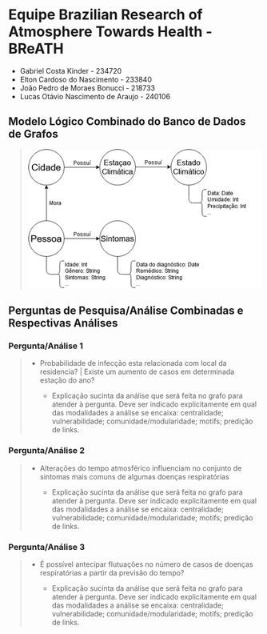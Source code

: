 # Equipe Brazilian Research of Atmosphere Towards Health - BReATH
* Gabriel Costa Kinder - 234720
* Elton Cardoso do Nascimento - 233840
* João Pedro de Moraes Bonucci - 218733
* Lucas Otávio Nascimento de Araujo - 240106

## Modelo Lógico Combinado do Banco de Dados de Grafos
> ![Modelo Lógico de Grafos](images/modelo-logico-grafos.png)

## Perguntas de Pesquisa/Análise Combinadas e Respectivas Análises
### Pergunta/Análise 1
> * Probabilidade de infecção esta relacionada com local da residencia? | Existe um aumento de casos em determinada estação do ano?
>   
>   * Explicação sucinta da análise que será feita no grafo para atender à pergunta. Deve ser indicado explicitamente em qual das modalidades a análise se encaixa: centralidade; vulnerabilidade; comunidade/modularidade; motifs; predição de links.

### Pergunta/Análise 2
> * Alterações do tempo atmosférico influenciam no conjunto de sintomas mais comuns de algumas doenças respiratórias
>   
>   * Explicação sucinta da análise que será feita no grafo para atender à pergunta. Deve ser indicado explicitamente em qual das modalidades a análise se encaixa: centralidade; vulnerabilidade; comunidade/modularidade; motifs; predição de links.

### Pergunta/Análise 3
> * É possível antecipar flutuações no número de casos de doenças respiratórias a partir da previsão do tempo?
>   
>   * Explicação sucinta da análise que será feita no grafo para atender à pergunta. Deve ser indicado explicitamente em qual das modalidades a análise se encaixa: centralidade; vulnerabilidade; comunidade/modularidade; motifs; predição de links.
